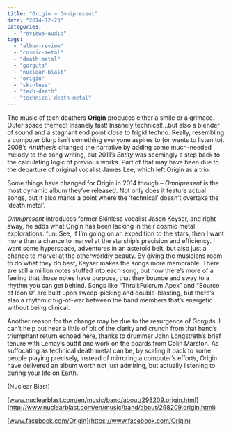 ```yaml
---
title: "Origin – Omnipresent"
date: "2014-12-23"
categories: 
  - "reviews-audio"
tags: 
  - "album-review"
  - "cosmic-metal"
  - "death-metal"
  - "gorguts"
  - "nuclear-blast"
  - "origin"
  - "skinless"
  - "tech-death"
  - "technical-death-metal"
---
```


The music of tech deathers **Origin** produces either a smile or a grimace. Outer space themed! Insanely fast! Insanely technical!...but also a blender of sound and a stagnant end point close to frigid techno. Really, resembling a computer blurp isn’t something everyone aspires to (or wants to listen to). 2008’s _Antithesis_ changed the narrative by adding some much-needed melody to the song writing, but 2011’s _Entity_ was seemingly a step back to the calculating logic of previous works. Part of that may have been due to the departure of original vocalist James Lee, which left Origin as a trio.

Some things have changed for Origin in 2014 though – _Omnipresent_ is the most dynamic album they’ve released. Not only does it feature actual songs, but it also marks a point where the ‘technical’ doesn’t overtake the ‘death metal’.

_Omnipresent_ introduces former Skinless vocalist Jason Keyser, and right away, he adds what Origin has been lacking in their cosmic metal explorations: fun. See, if I’m going on an expedition to the stars, then I want more than a chance to marvel at the starship’s precision and efficiency. I want some hyperspace, adventures in an asteroid belt, but also just a chance to marvel at the otherworldly beauty. By giving the musicians room to do what they do best, Keyser makes the songs more memorable. There are still a million notes stuffed into each song, but now there’s more of a feeling that those notes have purpose, that they bounce and sway to a rhythm you can get behind. Songs like “Thrall:Fulcrum:Apex” and “Source of Icon 0” are built upon sweep-picking and double-blasting, but there’s also a rhythmic tug-of-war between the band members that’s energetic without being clinical.

Another reason for the change may be due to the resurgence of Gorguts. I can’t help but hear a little of bit of the clarity and crunch from that band’s triumphant return echoed here, thanks to drummer John Longstreth’s brief tenure with Lemay’s outfit and work on the boards from Colin Marston. As suffocating as technical death metal can be, by scaling it back to some people playing precisely, instead of mirroring a computer’s efforts, Origin have delivered an album worth not just admiring, but actually listening to during your life on Earth.

(Nuclear Blast)

[www.nuclearblast.com/en/music/band/about/298209.origin.html](http://www.nuclearblast.com/en/music/band/about/298209.origin.html)

[www.facebook.com/Origin](https://www.facebook.com/Origin)
